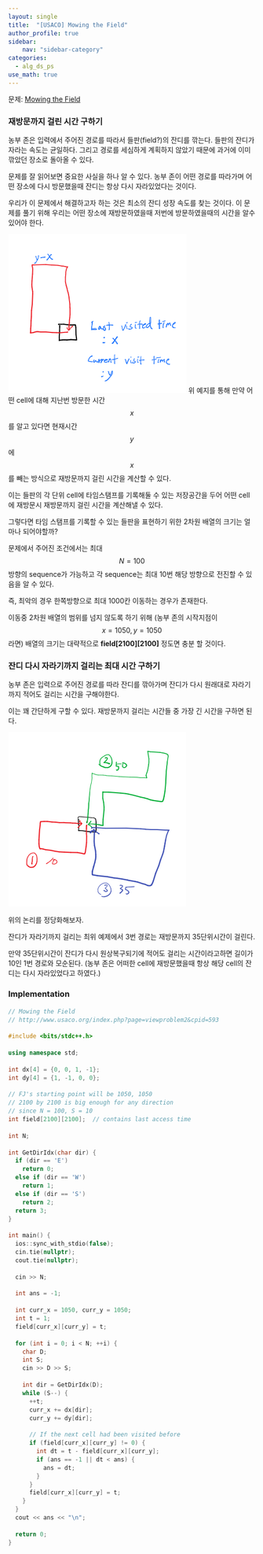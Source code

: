 ```yaml
---
layout: single
title:  "[USACO] Mowing the Field"
author_profile: true
sidebar:
    nav: "sidebar-category"
categories:
  - alg_ds_ps
use_math: true
---
```


문제: [Mowing the Field](http://www.usaco.org/index.php?page=viewproblem2&cpid=593)

### 재방문까지 걸린 시간 구하기
농부 존은 입력에서 주어진 경로를 따라서 들판(field?)의 잔디를 깎는다. 
들판의 잔디가 자라는 속도는 균일하다. 
그리고 경로를 세심하게 계획하지 않았기 때문에 과거에 이미 깎았던 장소로 돌아올 수 있다. 

문제를 잘 읽어보면 중요한 사실을 하나 알 수 있다. 농부 존이 어떤 경로를 따라가며 어떤 장소에 다시 방문했을때 잔디는 항상 다시 자라있었다는 것이다.

우리가 이 문제에서 해결하고자 하는 것은 최소의 잔디 성장 속도를 찾는 것이다. 
이 문제를 풀기 위해 우리는 어떤 장소에 재방문하였을때 저번에 방문하였을때의 시간을 알수있어야 한다. 
 
![mowing_the_field_img_1](/assets/image/alg_ds_ps/mowing_the_field_img_1.png)
위 예지를 통해 만약 어떤 cell에 대해 지난번 방문한 시간 $$x$$를 알고 있다면 현재시간 $$y$$에 $$x$$를 빼는 방식으로 재방문까지 걸린 시간을 계산할 수 있다.

이는 들판의 각 단위 cell에 타임스탬프를 기록해둘 수 있는 저장공간을 두어 어떤 cell에 재방문시 재방문까지 걸린 시간을 계산해낼 수 있다. 

그렇다면 타임 스탬프를 기록할 수 있는 들판을 표현하기 위한 2차원 배열의 크기는 얼마나 되어야할까? 

문제에서 주어진 조건에서는 최대 $$N=100$$ 방향의 sequence가 가능하고 각 sequence는 최대 10번 해당 방향으로 전진할 수 있음을 알 수 있다. 

즉, 최악의 경우 한쪽방향으로 최대 1000칸 이동하는 경우가 존재한다.

이동중 2차원 배열의 범위를 넘지 않도록 하기 위해 (농부 존의 시작지점이 $$x=1050, y=1050$$ 라면) 
배열의 크기는 대략적으로 **field[2100][2100]** 정도면 충분 할 것이다.

### 잔디 다시 자라기까지 걸리는 최대 시간 구하기
농부 존은 입력으로 주어진 경로를 따라 잔디를 깎아가며 잔디가 다시 원래대로 자라기까지 적어도 걸리는 시간을 구해야한다. 

이는 꽤 간단하게 구할 수 있다. 재방문까지 걸리는 시간들 중 가장 긴 시간을 구하면 된다.

![mowing_the_field_img_2](/assets/image/alg_ds_ps/mowing_the_field_img_2.png)

위의 논리를 정당화해보자. 

잔디가 자라기까지 걸리는 최위 예제에서 3번 경로는 재방문까지 35단위시간이 걸린다. 

만약 35단위시간이 잔디가 다시 원상복구되기에 적어도 걸리는 시간이라고하면 길이가 10인 1번 경로와 모순된다. 
(농부 존은 어떠한 cell에 재방문했을때 항상 해당 cell의 잔디는 다시 자라있었다고 하였다.)


### Implementation
```cpp
// Mowing the Field
// http://www.usaco.org/index.php?page=viewproblem2&cpid=593

#include <bits/stdc++.h>

using namespace std;

int dx[4] = {0, 0, 1, -1};
int dy[4] = {1, -1, 0, 0};

// FJ's starting point will be 1050, 1050
// 2100 by 2100 is big enough for any direction
// since N = 100, S = 10
int field[2100][2100];  // contains last access time

int N;

int GetDirIdx(char dir) {
  if (dir == 'E')
    return 0;
  else if (dir == 'W')
    return 1;
  else if (dir == 'S')
    return 2;
  return 3;
}

int main() {
  ios::sync_with_stdio(false);
  cin.tie(nullptr);
  cout.tie(nullptr);

  cin >> N;

  int ans = -1;

  int curr_x = 1050, curr_y = 1050;
  int t = 1;
  field[curr_x][curr_y] = t;

  for (int i = 0; i < N; ++i) {
    char D;
    int S;
    cin >> D >> S;

    int dir = GetDirIdx(D);
    while (S--) {
      ++t;
      curr_x += dx[dir];
      curr_y += dy[dir];

      // If the next cell had been visited before
      if (field[curr_x][curr_y] != 0) {
        int dt = t - field[curr_x][curr_y];
        if (ans == -1 || dt < ans) {
          ans = dt;
        }
      }
      field[curr_x][curr_y] = t;
    }
  }
  cout << ans << "\n";

  return 0;
}
```